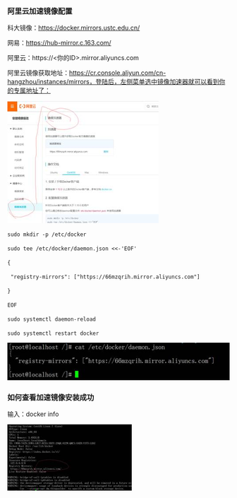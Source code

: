 ### 阿里云加速镜像配置

科大镜像：https://docker.mirrors.ustc.edu.cn/

网易：https://hub-mirror.c.163.com/

阿里云：https://<你的ID>.mirror.aliyuncs.com

 

阿里云镜像获取地址：https://cr.console.aliyun.com/cn-hangzhou/instances/mirrors，登陆后，左侧菜单选中镜像加速器就可以看到你的专属地址了：

![IMG_256](assets/clip_image002-1723901687479-8.jpg)

 

 

 

```
sudo mkdir -p /etc/docker

sudo tee /etc/docker/daemon.json <<-'EOF'

{

 "registry-mirrors": ["https://66mzqrih.mirror.aliyuncs.com"]

}

EOF

sudo systemctl daemon-reload

sudo systemctl restart docker
```

 

![img](assets/clip_image004-1723901687479-9.jpg)

### 如何查看加速镜像安装成功

输入：docker info

![img](assets/clip_image006-1723901687479-10.jpg)